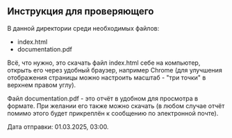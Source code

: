 ## Инструкция для проверяющего

В данной директории среди 
необходимых файлов: 
- index.html
- documentation.pdf

Всё, что нужно, это скачать
файл index.html себе на компьютер,
открыть его через удобный браузер,
например Chrome (для улучшения 
отображения страницы можно настроить
масштаб - "три точки" в верхнем правом
углу). 

Файл documentation.pdf - это отчёт в
удобном для просмотра в формате.
При желании его также можно скачать
(в любом случае отчёт помимо этого
будет прикреплён к сообщению по 
электронной почте).

Дата отправки: 01.03.2025, 03:00.